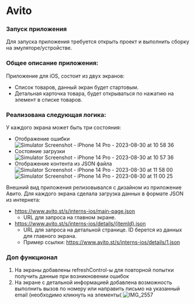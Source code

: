 # Avito

### Запуск приложения
Для запуска приложения требуется открыть проект и выполнить сборку на эмуляторе/устройстве.

### Общее описание приложения:
Приложение для iOS, состоит из двух экранов:

- Список товаров, данный экран будет стартовым.
- Детальная карточка товара, будет открываться по нажатию на элемент в списке товаров.

### Реализована следующая логика:
У каждого экрана может быть три состояния: 
- Отображение ошибки
![Simulator Screenshot - iPhone 14 Pro - 2023-08-30 at 10 58 36](https://github.com/unnamed082/avito/assets/49235559/936f56ce-4915-43a6-91fe-59653547d16e)
- Состояние загрузки
![Simulator Screenshot - iPhone 14 Pro - 2023-08-30 at 10 57 36](https://github.com/unnamed082/avito/assets/49235559/f72dae60-fc8c-43e8-b3e9-8714650e732d)
- Отображение контента из JSON файла
![Simulator Screenshot - iPhone 14 Pro - 2023-08-30 at 11 58 00](https://github.com/unnamed082/avito/assets/49235559/da62873b-8048-4e40-b6fd-40c69a313628)
![Simulator Screenshot - iPhone 14 Pro - 2023-08-30 at 11 00 25](https://github.com/unnamed082/avito/assets/49235559/9e212537-550a-4ba3-ac72-2f75e4f1cd6b)


Внешний вид приложения релизовывался с дизайном из приложение Авито.
Для каждого экрана сделала загрузка данных в формате JSON из интернета:
- https://www.avito.st/s/interns-ios/main-page.json
    - URL для запроса на главном экране.
- https://www.avito.st/s/interns-ios/details/{itemId}.json
    - URL для запроса на детальной странице. ID берется из данных для главного экрана. 
    - Пример ссылки: https://www.avito.st/s/interns-ios/details/1.json


### Доп функционал
1. На экраны добавлены refreshControl-ы для повторной попытки получить данные при возникновении ошибок
2. На экране с детальной информацией добавлена возможность выполнить вызов по номеру или направить письмо на указанный email (необходимо кликнуть на элементы(
![IMG_2557](https://github.com/unnamed082/avito/assets/49235559/d393207c-b5e0-4c24-9d4a-0b4e91618e70)
